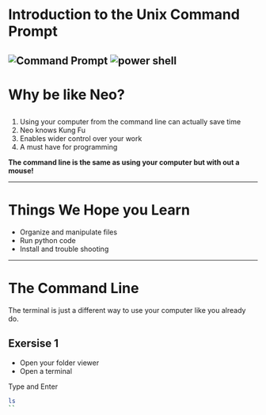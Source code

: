 
# Introduction to the Unix Command Prompt

![Command Prompt](https://upload.wikimedia.org/wikipedia/commons/thumb/2/29/Linux_command-line._Bash._GNOME_Terminal._screenshot.png/300px-Linux_command-line._Bash._GNOME_Terminal._screenshot.png)
![power shell](https://upload.wikimedia.org/wikipedia/commons/thumb/d/d5/Windows_PowerShell_1.0_PD.png/300px-Windows_PowerShell_1.0_PD.png)
----

# Why be like Neo?
##
1. Using your computer from the command line can actually save time
2. Neo knows Kung Fu
3. Enables wider control over your work
4. A must have for programming


 **The command line is the same as using your computer but with out a mouse!**


----

# Things We Hope you Learn

* Organize and manipulate files
* Run python code
* Install and trouble shooting

----

# The Command Line

The terminal is just a different way to use your computer like you already do.

## Exersise 1

* Open your folder viewer
* Open a terminal

Type and Enter

``` bash
ls
``
